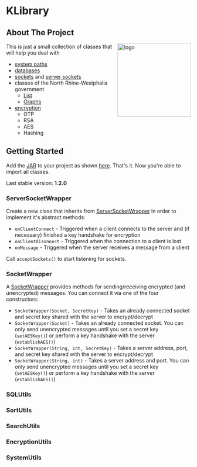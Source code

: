 # KLibrary

## About The Project

<img align="right" src="https://user-images.githubusercontent.com/88390464/200192182-7f87b55a-0197-4b84-8f68-564b83a06920.png" height="200" width="200" alt="logo">

This is just a small collection of classes that will help you deal with <br> 
- [system paths](src/main/java/KLibrary/utils/SystemUtils.java)
- [databases](src/main/java/KLibrary/utils/SQLUtils.java)
- [sockets](src/main/java/KLibrary/wrapper/SocketWrapper.java) and [server sockets](src/main/java/KLibrary/wrapper/ServerSocketWrapper.java)
- classes of the North Rhine-Westphalia government
  - [List](src/main/java/KLibrary/wrapper/AbiturKlassenUtils/AbiListWrapper.java)
  - [Graphs](src/main/java/KLibrary/utils/AbiturKlassenUtils/GraphHandler.java)
- [encryption](src/main/java/KLibrary/utils/EncryptionUtils.java)
  - OTP
  - RSA
  - AES
  - Hashing

## Getting Started

Add the [JAR](out/artifacts/KLibrary_jar) to your project as shown [here](https://stackoverflow.com/questions/1051640/correct-way-to-add-external-jars-lib-jar-to-an-intellij-idea-project). That's it. Now you're able to import all classes.

Last stable version: **1.2.0**

### ServerSocketWrapper

Create a new class that inherits from [ServerSocketWrapper](src/main/java/KLibrary/wrapper/ServerSocketWrapper.java) in order to implement it's 
abstract methods: 

- ```onClientConnect``` - Triggered when a client connects to the server and (if necessary) finished a key handshake for encryption 
- ```onClientDisonnect``` - Triggered when the connection to a client is lost 
- ```onMessage``` - Triggered when the server receives a message from a client

Call ```acceptSockets()``` to start listening for sockets.

### SocketWrapper

A [SocketWrapper](src/main/java/KLibrary/wrapper/SocketWrapper.java) provides methods for sending/receiving encrypted (and unencrypted) messages.
You can connect it via one of the four constructors:
- ```SocketWrapper(Socket, SecretKey)``` - Takes an already connected socket and secret key shared with the server to encrypt/decrypt
- ```SocketWrapper(Socket)``` - Takes an already connected socket. You can only send unencrypted messages until you set a secret key (```setAESKey()```) or perform a key handshake with the server (```establishAES()```)
- ```SocketWrapper(String, int, SecretKey)``` - Takes a server address, port, and secret key shared with the server to encrypt/decrypt
- ```SocketWrapper(String, int)``` - Takes a server address and port. You can only send unencrypted messages until you set a secret key (```setAESKey()```) or perform a key handshake with the server (```establishAES()```)

### SQLUtils

### SortUtils

### SearchUtils

### EncryptionUtils

### SystemUtils
